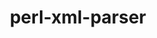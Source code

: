 ---
title: "perl-xml-parser"
layout: cache
categories: [package, develop-2024-11-17]
meta: {"versions": ["2.47"], "compilers": ["gcc@=11.4.0"], "oss": ["ubuntu22.04"], "platforms": ["linux"], "targets": ["x86_64_v3"], "stacks": ["e4s", "root"], "num_specs": 1, "num_specs_by_stack": {"e4s": 1, "root": 1}}
spec_details: [{"hash": "y36kh2vmhygh2f35viuzkylitgmapeyb", "compiler": "gcc@=11.4.0", "versions": ["2.47"], "os": "ubuntu22.04", "platform": "linux", "target": "x86_64_v3", "variants": ["build_system=perl"], "stacks": ["e4s", "root"], "size": "-", "tarball": "https://binaries.spack.io/develop-2024-11-17/build_cache/linux-ubuntu22.04-x86_64_v3/gcc-11.4.0/perl-xml-parser-2.47/linux-ubuntu22.04-x86_64_v3-gcc-11.4.0-perl-xml-parser-2.47-y36kh2vmhygh2f35viuzkylitgmapeyb.spack"}]
---
